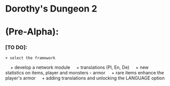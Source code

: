 
# **Dorothy's Dungeon 2**


# (Pre-Alpha):
###    [TO DO]:
    + select the framework
    + develop a network module
    + translations (Pl, En, De)
    + new statistics on items, player and monsters - armor
    + rare items enhance the player's armor
    + adding translations and unlocking the LANGUAGE option

